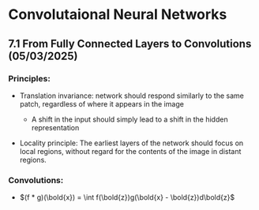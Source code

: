 # Convolutaional Neural Networks

## 7.1 From Fully Connected Layers to Convolutions (05/03/2025)

### Principles:

- Translation invariance: network should respond similarly to the same patch, regardless of where it appears in the image
  
  - A shift in the input should simply lead to a shift in the hidden representation

- Locality principle: The earliest layers of the network should focus on local regions, without regard for the contents of the image in distant regions.

### Convolutions:

- $(f * g)(\bold{x}) = \int f(\bold{z})g(\bold{x} - \bold{z})d\bold{z}$ 



